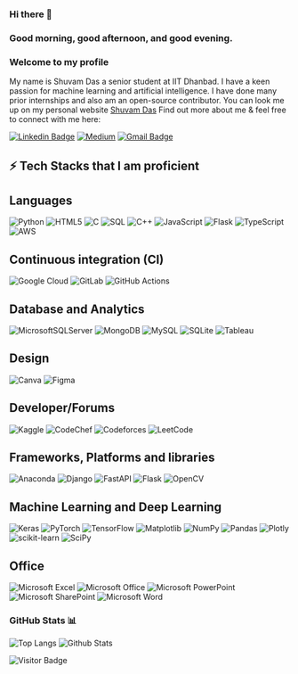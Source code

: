 ### Hi there 👋


<!--
### Animated Repository Cards 🃏

[![Animated Repository Cards](https://github-readme-stats.vercel.app/api/pin/?username=Cralsic123&repo=PS4E5_flood&animation=true&theme=radical)](https://github.com/Cralsic123/repository-name)

<!--
**Cralsic123/Cralsic123** is a ✨ _special_ ✨ repository because its `README.md` (this file) appears on your GitHub profile.

Here are some ideas to get you started:

- 🔭 I’m currently working on ...
- 🌱 I’m currently learning ...
- 👯 I’m looking to collaborate on ...
- 🤔 I’m looking for help with ...
- 💬 Ask me about ...
- 📫 How to reach me: ...
- 😄 Pronouns: ...
- ⚡ Fun fact: ...
-->

### Good morning, good afternoon, and good evening.
### Welcome to my profile

My name is Shuvam Das a senior student at IIT Dhanbad. I have a keen passion for machine learning and artificial intelligence. I have done many prior internships and also am an open-source contributor. You can look me up on my personal website [Shuvam Das](https://shuvamdasportfolio.netlify.app/)
Find out more about me & feel free to connect with me here:


[![Linkedin Badge](https://img.shields.io/badge/-Shuvam-blue?style=flat-square&logo=Linkedin&logoColor=white&link=https://www.linkedin.com/in/shuvam-das-898943248/)](https://www.linkedin.com/in/shuvam-das-898943248/)
[![Medium](https://img.shields.io/badge/Medium-12100E?style=for-the-badge&logo=medium&logoColor=green)](https://medium.com/@shuvam221)
[![Gmail Badge](https://img.shields.io/badge/-ShuvamDas-c14438?style=flat-square&logo=Gmail&logoColor=green&link=mailto:shuvamd210@gmail.com)](mailto:shuvamd210@gmail.com)



## ⚡ Tech Stacks that I am proficient

## Languages

![Python](https://img.shields.io/badge/Python-9900ff?style=for-the-badge&logo=python&logoColor=white)
![HTML5](https://img.shields.io/badge/html5-%23E34F26.svg?style=for-the-badge&logo=html5&logoColor=white)
![C](https://img.shields.io/badge/c-%2300599C.svg?style=for-the-badge&logo=c&logoColor=white)
![SQL](https://img.shields.io/badge/MySQL-0066ff?style=for-the-badge&logo=mysql&logoColor=white)
![C++](https://img.shields.io/badge/C%2B%2B-00599C?style=for-the-badge&logo=c%2B%2B&logoColor=white)
![JavaScript](https://img.shields.io/badge/javascript-%23323330.svg?style=for-the-badge&logo=javascript&logoColor=%23F7DF1E)
![Flask](https://img.shields.io/badge/Flask-33cc33?style=for-the-badge&logo=flask&logoColor=white)
![TypeScript](https://img.shields.io/badge/typescript-%23007ACC.svg?style=for-the-badge&logo=typescript&logoColor=white)
![AWS](https://img.shields.io/badge/Amazon_AWS-232F3E?style=for-the-badge&logo=amazon-aws&logoColor=white)

## Continuous integration (CI)

![Google Cloud](https://img.shields.io/badge/GoogleCloud-%234285F4.svg?style=for-the-badge&logo=google-cloud&logoColor=white)
![GitLab](https://img.shields.io/badge/-GitLab-FCA121?style=flat-square&logo=gitlab)
![GitHub Actions](https://img.shields.io/badge/github%20actions-%232671E5.svg?style=for-the-badge&logo=githubactions&logoColor=white)

## Database and Analytics

![MicrosoftSQLServer](https://img.shields.io/badge/Microsoft%20SQL%20Server-CC2927?style=for-the-badge&logo=microsoft%20sql%20server&logoColor=white)
![MongoDB](https://img.shields.io/badge/MongoDB-%234ea94b.svg?style=for-the-badge&logo=mongodb&logoColor=white)
![MySQL](https://img.shields.io/badge/mysql-4479A1.svg?style=for-the-badge&logo=mysql&logoColor=white)
![SQLite](https://img.shields.io/badge/sqlite-%2307405e.svg?style=for-the-badge&logo=sqlite&logoColor=white)
![Tableau](https://img.shields.io/badge/Tableau-E97627?style=for-the-badge&logo=Tableau&logoColor=white)

## Design

![Canva](https://img.shields.io/badge/Canva-%2300C4CC.svg?style=for-the-badge&logo=Canva&logoColor=white)
![Figma](https://img.shields.io/badge/figma-%23F24E1E.svg?style=for-the-badge&logo=figma&logoColor=white)

## Developer/Forums

![Kaggle](https://img.shields.io/badge/Kaggle-035a7d?style=for-the-badge&logo=kaggle&logoColor=white)
![CodeChef](https://img.shields.io/badge/CodeChef-%23964B00.svg?style=for-the-badge&logo=CodeChef&logoColor=white)
![Codeforces](https://img.shields.io/badge/Codeforces-445f9d?style=for-the-badge&logo=Codeforces&logoColor=white)
![LeetCode](https://img.shields.io/badge/LeetCode-000000?style=for-the-badge&logo=LeetCode&logoColor=#d16c06)

## Frameworks, Platforms and libraries

![Anaconda](https://img.shields.io/badge/Anaconda-%2344A833.svg?style=for-the-badge&logo=anaconda&logoColor=white)
![Django](https://img.shields.io/badge/django-%23092E20.svg?style=for-the-badge&logo=django&logoColor=white)
![FastAPI](https://img.shields.io/badge/FastAPI-005571?style=for-the-badge&logo=fastapi)
![Flask](https://img.shields.io/badge/flask-%23000.svg?style=for-the-badge&logo=flask&logoColor=white)
![OpenCV](https://img.shields.io/badge/opencv-%23white.svg?style=for-the-badge&logo=opencv&logoColor=white)

## Machine Learning and Deep Learning

![Keras](https://img.shields.io/badge/Keras-%23D00000.svg?style=for-the-badge&logo=Keras&logoColor=white)
![PyTorch](https://img.shields.io/badge/PyTorch-%23EE4C2C.svg?style=for-the-badge&logo=PyTorch&logoColor=white)
![TensorFlow](https://img.shields.io/badge/TensorFlow-%23FF6F00.svg?style=for-the-badge&logo=TensorFlow&logoColor=white)
![Matplotlib](https://img.shields.io/badge/Matplotlib-%23ffffff.svg?style=for-the-badge&logo=Matplotlib&logoColor=black)
![NumPy](https://img.shields.io/badge/numpy-%23013243.svg?style=for-the-badge&logo=numpy&logoColor=white)
![Pandas](https://img.shields.io/badge/pandas-%23150458.svg?style=for-the-badge&logo=pandas&logoColor=white)
![Plotly](https://img.shields.io/badge/Plotly-%233F4F75.svg?style=for-the-badge&logo=plotly&logoColor=white)
![scikit-learn](https://img.shields.io/badge/scikit--learn-%23F7931E.svg?style=for-the-badge&logo=scikit-learn&logoColor=white)
![SciPy](https://img.shields.io/badge/SciPy-%230C55A5.svg?style=for-the-badge&logo=scipy&logoColor=%white)

## Office

![Microsoft Excel](https://img.shields.io/badge/Microsoft_Excel-217346?style=for-the-badge&logo=microsoft-excel&logoColor=white)
![Microsoft Office](https://img.shields.io/badge/Microsoft_Office-D83B01?style=for-the-badge&logo=microsoft-office&logoColor=white)
![Microsoft PowerPoint](https://img.shields.io/badge/Microsoft_PowerPoint-B7472A?style=for-the-badge&logo=microsoft-powerpoint&logoColor=white)
![Microsoft SharePoint ](https://img.shields.io/badge/Microsoft_SharePoint-0078D4?style=for-the-badge&logo=microsoft-sharepoint&logoColor=white)
![Microsoft Word](https://img.shields.io/badge/Microsoft_Word-2B579A?style=for-the-badge&logo=microsoft-word&logoColor=white)

### GitHub Stats 📊


![Top Langs](https://github-readme-stats.vercel.app/api/top-langs/?username=Cralsic123&hide=TeX&layout=compact&theme=dark)
![Github Stats](https://github-readme-stats.vercel.app/api?username=Cralsic123&show_icons=true&theme=radical&include_all_commits=true)

![Visitor Badge](https://visitor-badge.laobi.icu/badge?page_id=Cralsic123.Cralsic123)
